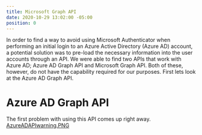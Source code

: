 ```yaml
---
title: Microsoft Graph API
date: 2020-10-29 13:02:00 -05:00
position: 0
---
```


In order to find a way to avoid using Microsoft Authenticator when performing an initial login to an Azure Active Directory (Azure AD) account, a potential solution was to pre-load the necessary information into the user accounts through an API. We were able to find two APIs that work with Azure AD; Azure AD Graph API and Microsoft Graph API. Both of these, however, do not have the capability required for our purposes. First lets look at the Azure AD Graph API.

# Azure AD Graph API
The first problem with using this API comes up right away.
[AzureADAPIwarning.PNG](/uploads/AzureADAPIwarning.PNG)
